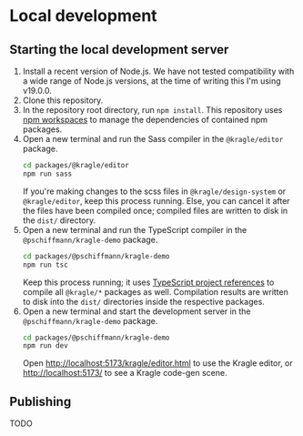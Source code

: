 # Local development

## Starting the local development server

1.  Install a recent version of Node.js.
    We have not tested compatibility with a wide range of Node.js versions, at the time of writing this I'm using v19.0.0.
2.  Clone this repository.
3.  In the repository root directory, run `npm install`.
    This repository uses [npm workspaces](https://docs.npmjs.com/cli/v9/using-npm/workspaces) to manage the dependencies of contained npm packages.
4.  Open a new terminal and run the Sass compiler in the `@kragle/editor` package.
    ```bash
    cd packages/@kragle/editor
    npm run sass
    ```
    If you're making changes to the scss files in `@kragle/design-system` or `@kragle/editor`, keep this process running.
    Else, you can cancel it after the files have been compiled once; compiled files are written to disk in the `dist/` directory.
5.  Open a new terminal and run the TypeScript compiler in the `@pschiffmann/kragle-demo` package.
    ```bash
    cd packages/@pschiffmann/kragle-demo
    npm run tsc
    ```
    Keep this process running; it uses [TypeScript project references](https://www.typescriptlang.org/docs/handbook/project-references.html) to compile all `@kragle/*` packages as well.
    Compilation results are written to disk into the `dist/` directories inside the respective packages.
6.  Open a new terminal and start the development server in the `@pschiffmann/kragle-demo` package.
    ```bash
    cd packages/@pschiffmann/kragle-demo
    npm run dev
    ```
    Open [http://localhost:5173/kragle/editor.html]() to use the Kragle editor, or [http://localhost:5173/]() to see a Kragle code-gen scene.

## Publishing

TODO
